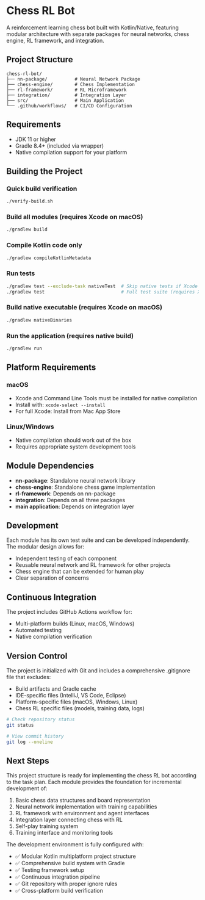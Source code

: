 # Chess RL Bot

A reinforcement learning chess bot built with Kotlin/Native, featuring modular architecture with separate packages for neural networks, chess engine, RL framework, and integration.

## Project Structure

```
chess-rl-bot/
├── nn-package/          # Neural Network Package
├── chess-engine/        # Chess Implementation
├── rl-framework/        # RL Microframework  
├── integration/         # Integration Layer
├── src/                 # Main Application
└── .github/workflows/   # CI/CD Configuration
```

## Requirements

- JDK 11 or higher
- Gradle 8.4+ (included via wrapper)
- Native compilation support for your platform

## Building the Project

### Quick build verification
```bash
./verify-build.sh
```

### Build all modules (requires Xcode on macOS)
```bash
./gradlew build
```

### Compile Kotlin code only
```bash
./gradlew compileKotlinMetadata
```

### Run tests
```bash
./gradlew test --exclude-task nativeTest  # Skip native tests if Xcode not available
./gradlew test                            # Full test suite (requires Xcode on macOS)
```

### Build native executable (requires Xcode on macOS)
```bash
./gradlew nativeBinaries
```

### Run the application (requires native build)
```bash
./gradlew run
```

## Platform Requirements

### macOS
- Xcode and Command Line Tools must be installed for native compilation
- Install with: `xcode-select --install`
- For full Xcode: Install from Mac App Store

### Linux/Windows
- Native compilation should work out of the box
- Requires appropriate system development tools

## Module Dependencies

- **nn-package**: Standalone neural network library
- **chess-engine**: Standalone chess game implementation  
- **rl-framework**: Depends on nn-package
- **integration**: Depends on all three packages
- **main application**: Depends on integration layer

## Development

Each module has its own test suite and can be developed independently. The modular design allows for:

- Independent testing of each component
- Reusable neural network and RL framework for other projects
- Chess engine that can be extended for human play
- Clear separation of concerns

## Continuous Integration

The project includes GitHub Actions workflow for:
- Multi-platform builds (Linux, macOS, Windows)
- Automated testing
- Native compilation verification

## Version Control

The project is initialized with Git and includes a comprehensive .gitignore file that excludes:
- Build artifacts and Gradle cache
- IDE-specific files (IntelliJ, VS Code, Eclipse)
- Platform-specific files (macOS, Windows, Linux)
- Chess RL specific files (models, training data, logs)

```bash
# Check repository status
git status

# View commit history
git log --oneline
```

## Next Steps

This project structure is ready for implementing the chess RL bot according to the task plan. Each module provides the foundation for incremental development of:

1. Basic chess data structures and board representation
2. Neural network implementation with training capabilities
3. RL framework with environment and agent interfaces
4. Integration layer connecting chess with RL
5. Self-play training system
6. Training interface and monitoring tools

The development environment is fully configured with:
- ✅ Modular Kotlin multiplatform project structure
- ✅ Comprehensive build system with Gradle
- ✅ Testing framework setup
- ✅ Continuous integration pipeline
- ✅ Git repository with proper ignore rules
- ✅ Cross-platform build verification